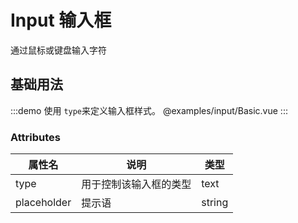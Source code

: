 # Input 输入框

通过鼠标或键盘输入字符

## 基础用法

:::demo 使用 `type`来定义输入框样式。
@examples/input/Basic.vue
:::

### Attributes

| 属性名      | 说明                   | 类型   |
| ----------- | ---------------------- | ------ |
| type        | 用于控制该输入框的类型 | text   |
| placeholder | 提示语                 | string |
